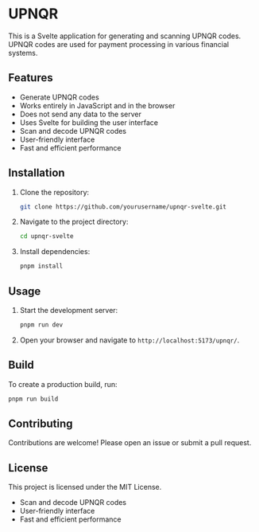 # UPNQR

This is a Svelte application for generating and scanning UPNQR codes. UPNQR codes are used for payment processing in various financial systems.

## Features

- Generate UPNQR codes
- Works entirely in JavaScript and in the browser
- Does not send any data to the server
- Uses Svelte for building the user interface
- Scan and decode UPNQR codes
- User-friendly interface
- Fast and efficient performance

## Installation

1. Clone the repository:
    ```bash
    git clone https://github.com/yourusername/upnqr-svelte.git
    ```
2. Navigate to the project directory:
    ```bash
    cd upnqr-svelte
    ```
3. Install dependencies:
    ```bash
    pnpm install
    ```

## Usage

1. Start the development server:
    ```bash
    pnpm run dev
    ```
2. Open your browser and navigate to `http://localhost:5173/upnqr/`.

## Build

To create a production build, run:
```bash
pnpm run build
```

## Contributing

Contributions are welcome! Please open an issue or submit a pull request.

## License

This project is licensed under the MIT License.
- Scan and decode UPNQR codes
- User-friendly interface
- Fast and efficient performance
